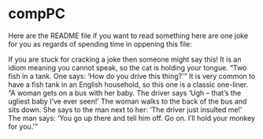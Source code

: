 # compPC
Here are the README file if you want to read something here are one joke for you as regards of spending time in oppening this file:

If you are stuck for cracking a joke then someone might say this! It is an idiom meaning you cannot speak, so the cat is holding your tongue. 
“Two fish in a tank. One says: ‘How do you drive this thing?'”
It is very common to have a fish tank in an English household, so this one is a classic one-liner.
“A woman gets on a bus with her baby. The driver says ‘Ugh – that’s the ugliest baby I’ve ever seen!’
The woman walks to the back of the bus and sits down.
She says to the man next to her: ‘The driver just insulted me!’
The man says: ‘You go up there and tell him off. Go on. I’ll hold your monkey for you.'”
